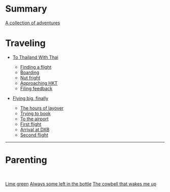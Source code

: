 # Summary

[A collection of adventures](./preamble.md)

# Traveling

- [To Thailand With Thai]()
  - [Finding a flight]()
  - [Boarding]()
  - [Nut fright]()
  - [Approaching HKT]()
  - [Filing feedback]()

- [Flying big, finally](./emirates-22/ch0-emirates-22-intro.md)
  - [The hours of layover](emirates-22/ch1-speaking-with-strangers.md)
  - [Trying to book](emirates-22/ch2-trying-to-book.md)
  - [To the airport](emirates-22/ch3-to-the-airport.md)
  - [First flight](emirates-22/ch4-first-flight.md)
  - [Arrival at DXB](emirates-22/ch5-dubai.md)
  - [Second flight](./emirates-22/ch6-second-flight.md)

----------------
# Parenting
&nbsp;

[Lime green](./limegreen.md)
[Always some left in the bottle]()
[The cowbell that wakes me up]()
